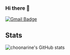 ### Hi there 👋
[![Gmail Badge](https://img.shields.io/badge/Gmail-D14836?style=for-the-badge&logo=gmail&logoColor=white&link=mailto:choonarine@gmail.com)](mailto:choonarine@gmail.com)
<br />
## Stats
  
![choonarine's GitHub stats](https://github-readme-stats.vercel.app/api?username=choonarine&show_icons=true&theme=transparent)
